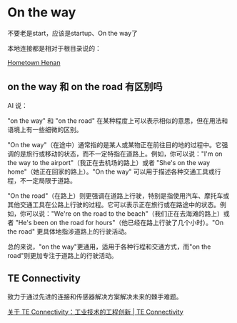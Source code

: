 # On the way

不要老是start，应该是startup、On the way了

本地连接都是相对于根目录说的：

[Hometown Henan](./startup/hometown-henan)

## on the way 和 on the road 有区别吗

AI 说：

"on the way" 和 "on the road" 在某种程度上可以表示相似的意思，但在用法和语境上有一些细微的区别。

"On the way"（在途中）通常指的是某人或某物正在前往目的地的过程中。它强调的是旅行或移动的状态，而不一定特指在道路上。例如，你可以说："I'm on the way to the airport"（我正在去机场的路上）或者 "She's on the way home"（她正在回家的路上）。"On the way" 可以用于描述各种交通工具或行程，不一定局限于道路。

"On the road"（在路上）则更强调在道路上行驶，特别是指使用汽车、摩托车或其他交通工具在公路上行驶的过程。它可以表示正在旅行或在路途中的状态。例如，你可以说："We're on the road to the beach"（我们正在去海滩的路上）或者 "He's been on the road for hours"（他已经在路上行驶了几个小时）。"On the road" 更具体地指涉道路上的行驶活动。

总的来说，"on the way"更通用，适用于各种行程和交通方式，而"on the road"则更加专注于道路上的行驶活动。

## TE Connectivity

致力于通过先进的连接和传感器解决方案解决未来的棘手难题。

[关于 TE Connectivity：工业技术的工程创新 | TE Connectivity](https://www.te.com.cn/chn-zh/about-te/our-company.html)